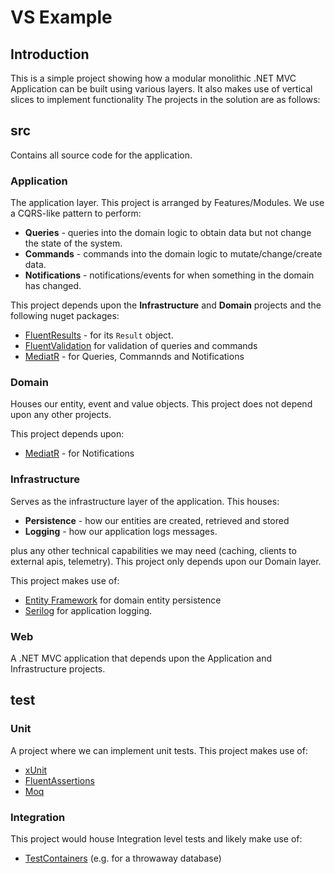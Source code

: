 # VS Example

## Introduction
This is a simple project showing how a modular monolithic .NET MVC Application can be built using various layers.  It also makes use of vertical slices to implement functionality  The projects in the solution are as follows:

## src

Contains all source code for the application.

### Application
The application layer.  This project is arranged by Features/Modules.  We use a CQRS-like pattern to perform:
- **Queries** - queries into the domain logic to obtain data but not change the state of the system.
- **Commands** - commands into the domain logic to mutate/change/create data.
- **Notifications** - notifications/events for when something in the domain has changed.

This project depends upon the **Infrastructure** and **Domain** projects and the following nuget packages:

- [FluentResults](https://github.com/altmann/FluentResults) - for its `Result` object.
- [FluentValidation](https://docs.fluentvalidation.net/en/latest/installation.html) for validation of queries and commands
- [MediatR](https://github.com/jbogard/MediatR) - for Queries, Commannds and Notifications

### Domain

Houses our entity, event and value objects.  This project does not depend upon any other projects.

This project depends upon:

- [MediatR](https://github.com/jbogard/MediatR) - for Notifications 

### Infrastructure

Serves as the infrastructure layer of the application.  This houses:

- **Persistence** - how our entities are created, retrieved and stored
- **Logging** - how our application logs messages.

plus any other technical capabilities we may need (caching, clients to external apis, telemetry).  This project only depends upon our Domain layer.

This project makes use of:

- [Entity Framework](https://learn.microsoft.com/en-us/ef/) for domain entity persistence
- [Serilog](https://serilog.net/) for application logging.

### Web
A .NET MVC application that depends upon the Application and Infrastructure projects.

## test

### Unit

A project where we can implement unit tests.   This project makes use of:

- [xUnit](https://xunit.net/)
- [FluentAssertions](https://fluentassertions.com/)
- [Moq](https://github.com/devlooped/moq)

### Integration

This project would house Integration level tests and likely make use of:

- [TestContainers](https://testcontainers.com/) (e.g. for a throwaway database)
